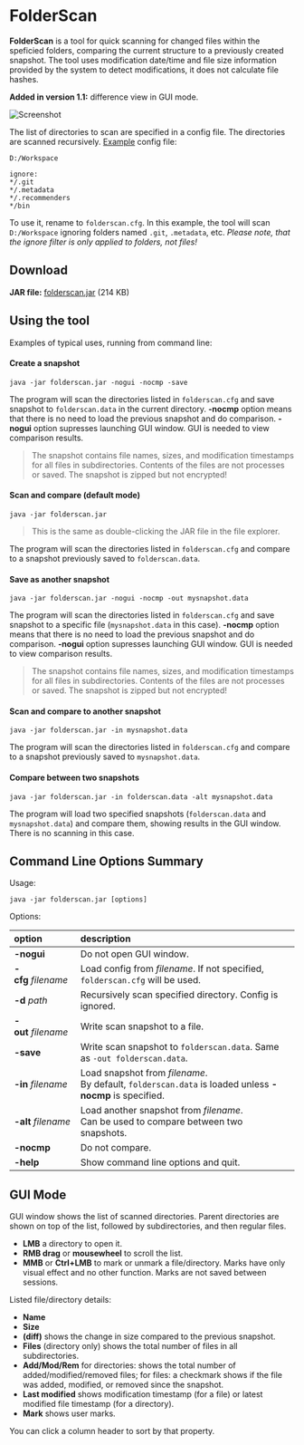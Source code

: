 # FolderScan

**FolderScan** is a tool for quick scanning for changed files within the speficied folders, comparing the current structure to a previously created snapshot. The tool uses modification date/time and file size information provided by the system to detect modifications, it does not calculate file hashes.

**Added in version 1.1:** difference view in GUI mode.

![Screenshot](screenshot.png?raw=true)

The list of directories to scan are specified in a config file. The directories are scanned recursively. [Example](example.cfg) config file:

```
D:/Workspace

ignore:
*/.git
*/.metadata
*/.recommenders
*/bin
```

To use it, rename to `folderscan.cfg`. In this example, the tool will scan `D:/Workspace` ignoring folders named `.git`, `.metadata`, etc. _Please note, that the ignore filter is only applied to folders, not files!_

## Download

**JAR file:** [folderscan.jar](https://github.com/ashurrafiev/FolderScan/releases/download/1.1/folderscan.jar) (214 KB)

## Using the tool

Examples of typical uses, running from command line:

#### Create a snapshot

```
java -jar folderscan.jar -nogui -nocmp -save
```

The program will scan the directories listed in `folderscan.cfg` and save snapshot to `folderscan.data` in the current directory.
**-nocmp** option means that there is no need to load the previous snapshot and do comparison.
**-nogui** option supresses launching GUI window. GUI is needed to view comparison results.

> The snapshot contains file names, sizes, and modification timestamps for all files in subdirectories.
> Contents of the files are not processes or saved. The snapshot is zipped but not encrypted!

#### Scan and compare (default mode)

```
java -jar folderscan.jar
```

> This is the same as double-clicking the JAR file in the file explorer.

The program will scan the directories listed in `folderscan.cfg` and compare to a snapshot previously saved to `folderscan.data`.

#### Save as another snapshot

```
java -jar folderscan.jar -nogui -nocmp -out mysnapshot.data
```

The program will scan the directories listed in `folderscan.cfg` and save snapshot to a specific file (`mysnapshot.data` in this case).
**-nocmp** option means that there is no need to load the previous snapshot and do comparison.
**-nogui** option supresses launching GUI window. GUI is needed to view comparison results.

> The snapshot contains file names, sizes, and modification timestamps for all files in subdirectories.
> Contents of the files are not processes or saved. The snapshot is zipped but not encrypted!

#### Scan and compare to another snapshot

```
java -jar folderscan.jar -in mysnapshot.data
```

The program will scan the directories listed in `folderscan.cfg` and compare to a snapshot previously saved to `mysnapshot.data`.

#### Compare between two snapshots

```
java -jar folderscan.jar -in folderscan.data -alt mysnapshot.data
```

The program will load two specified snapshots (`folderscan.data` and `mysnapshot.data`) and compare them, showing results in the GUI window.
There is no scanning in this case.


## Command Line Options Summary

Usage:

```
java -jar folderscan.jar [options]
```

Options:

| option | description |
| :--- | :--- |
| **-nogui** | Do not open GUI window. |
| **-cfg**&nbsp;_filename_ | Load config from _filename_. If not specified, `folderscan.cfg` will be used. |
| **-d**&nbsp;_path_ | Recursively scan specified directory. Config is ignored. |
| **-out**&nbsp;_filename_ | Write scan snapshot to a file. |
| **-save** | Write scan snapshot to `folderscan.data`. Same as `-out folderscan.data`. |
| **-in**&nbsp;_filename_ | Load snapshot from _filename_.<br/>By default, `folderscan.data` is loaded unless **-nocmp** is specified. |
| **-alt**&nbsp;_filename_ | Load another snapshot from _filename_.<br/>Can be used to compare between two snapshots. |
| **-nocmp** | Do not compare. |
| **-help** | Show command line options and quit. |


## GUI Mode

GUI window shows the list of scanned directories. Parent directories are shown on top of the list, followed by subdirectories, and then regular files.

* **LMB** a directory to open it.
* **RMB drag** or **mousewheel** to scroll the list.
* **MMB** or **Ctrl+LMB** to mark or unmark a file/directory. Marks have only visual effect and no other function. Marks are not saved between sessions.

Listed file/directory details:

* **Name**
* **Size**
* **(diff)** shows the change in size compared to the previous snapshot.
* **Files** (directory only) shows the total number of files in all subdirectories.
* **Add/Mod/Rem** for directories: shows the total number of added/modified/removed files; for files: a checkmark shows if the file was added, modified, or removed since the snapshot.
* **Last modified** shows modification timestamp (for a file) or latest modified file timestamp (for a directory).
* **Mark** shows user marks.

You can click a column header to sort by that property.
